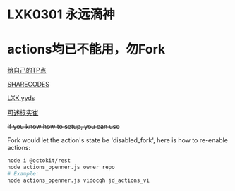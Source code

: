 # LXK0301 永远滴神
# actions均已不能用，勿Fork

[给自己的TP点](https://github.com/VidocqH/jd_scripts/blob/master/docker/crontab_list.sh)

[SHARECODES](https://github.com/VidocqH/jd_scripts/blob/master/githubAction.md)

[LXK yyds](https://gitee.com/lxk0301/jd_scripts/tree/master/)

[可迷核实崔](https://github.com/VidocqH/jd_scripts/commits/master)

~~If you know how to setup, you can use~~

Fork would let the action's state be 'disabled_fork', here is how to re-enable actions:

```bash
node i @octokit/rest
node actions_openner.js owner repo
# Example:
node actions_openner.js vidocqh jd_actions_vi
```
